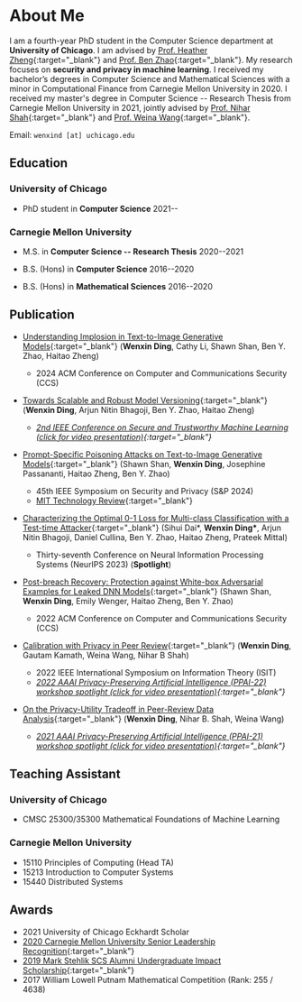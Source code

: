 # About Me

I am a fourth-year PhD student in the Computer Science department at **University of Chicago**. I am advised by [Prof. Heather Zheng](http://people.cs.uchicago.edu/~htzheng/){:target="_blank"} and [Prof. Ben Zhao](http://people.cs.uchicago.edu/~ravenben/){:target="_blank"}. My research focuses on **security and privacy in machine learning**. I received my bachelor’s degrees in Computer Science and Mathematical Sciences with a minor in Computational Finance from Carnegie Mellon University in 2020. I received my master's degree in Computer Science -- Research Thesis from Carnegie Mellon University in 2021, jointly advised by [Prof. Nihar Shah](https://www.cs.cmu.edu/~nihars/){:target="_blank"} and [Prof. Weina Wang](https://www.cs.cmu.edu/~weinaw/){:target="_blank"}. 



Email: `wenxind [at] uchicago.edu`


## Education

### University of Chicago
- PhD student in **Computer Science** 2021--

### Carnegie Mellon University
- M.S. in **Computer Science -- Research Thesis** 2020--2021

- B.S. (Hons) in **Computer Science** 2016--2020

- B.S. (Hons) in **Mathematical Sciences** 2016--2020

## Publication
- [Understanding Implosion in  Text-to-Image Generative Models](https://arxiv.org/abs/2409.12314){:target="_blank"}
(**Wenxin Ding**, Cathy Li, Shawn Shan, Ben Y. Zhao, Haitao Zheng)
   - 2024 ACM Conference on Computer and Communications Security (CCS)

- [Towards Scalable and Robust Model Versioning](https://arxiv.org/abs/2401.09574){:target="_blank"}
(**Wenxin Ding**, Arjun Nitin Bhagoji, Ben Y. Zhao, Haitao Zheng)
   - *[2nd IEEE Conference on Secure and Trustworthy Machine Learning (click for video presentation)](https://www.youtube.com/watch?v=236Pk_FE7jg){:target="_blank"}*

- [Prompt-Specific Poisoning Attacks on Text-to-Image Generative Models](https://arxiv.org/abs/2310.13828){:target="_blank"}
(Shawn Shan, **Wenxin Ding**, Josephine Passananti, Haitao Zheng, Ben Y. Zhao)
  - 45th IEEE Symposium on Security and Privacy (S&P 2024)
  - [MIT Technology Review](https://www.technologyreview.com/2023/10/23/1082189/data-poisoning-artists-fight-generative-ai/){:target="_blank"}

- [Characterizing the Optimal 0-1 Loss for Multi-class Classification with a Test-time Attacker](https://arxiv.org/abs/2302.10722){:target="_blank"}
(Sihui Dai\*, **Wenxin Ding\***, Arjun Nitin Bhagoji, Daniel Cullina, Ben Y. Zhao, Haitao Zheng, Prateek Mittal)
  - Thirty-seventh Conference on Neural Information Processing Systems (NeurIPS 2023) (**Spotlight**)

- [Post-breach Recovery: Protection against White-box Adversarial Examples for Leaked DNN Models](https://arxiv.org/abs/2205.10686){:target="_blank"}
(Shawn Shan, **Wenxin Ding**, Emily Wenger, Haitao Zheng, Ben Y. Zhao)
  - 2022 ACM Conference on Computer and Communications Security (CCS)

- [Calibration with Privacy in Peer Review](https://arxiv.org/abs/2201.11308){:target="_blank"}
(**Wenxin Ding**, Gautam Kamath, Weina Wang, Nihar B Shah)
  - 2022 IEEE International Symposium on Information Theory (ISIT)
  - *[2022 AAAI Privacy-Preserving Artificial Intelligence (PPAI-22) workshop spotlight (click for video presentation)](https://www.youtube.com/watch?v=t5M4Srdj1zU){:target="_blank"}*

- [On the Privacy-Utility Tradeoff in Peer-Review Data Analysis](https://arxiv.org/abs/2006.16385){:target="_blank"}
(**Wenxin Ding**, Nihar B. Shah, Weina Wang)
  - *[2021 AAAI Privacy-Preserving Artificial Intelligence (PPAI-21) workshop spotlight (click for video presentation)](https://www.youtube.com/watch?v=SoMBIdWKoNY){:target="_blank"}*


## Teaching Assistant

### University of Chicago
- CMSC 25300/35300 Mathematical Foundations of Machine Learning

### Carnegie Mellon University
- 15110 Principles of Computing (Head TA)
- 15213 Introduction to Computer Systems
- 15440 Distributed Systems

## Awards

- 2021 University of Chicago Eckhardt Scholar
- [2020 Carnegie Mellon University Senior Leadership Recognition](https://www.cmu.edu/student-affairs/slice/leadership/awards-recognition/index.html#slr){:target="_blank"}
- [2019 Mark Stehlik SCS Alumni Undergraduate Impact Scholarship](https://www.scs.cmu.edu/news/ding-earns-2019-stehlik-scholarship){:target="_blank"}
- 2017 William Lowell Putnam Mathematical Competition (Rank: 255 / 4638)





